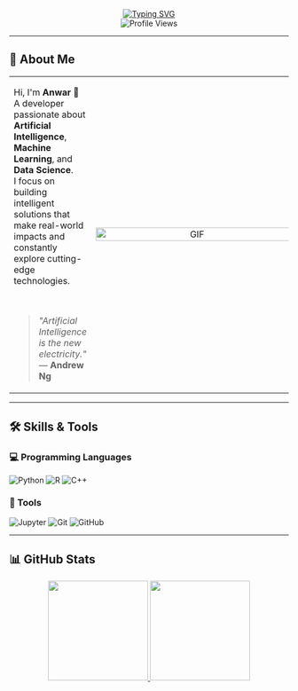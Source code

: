 <div align="center">
  <a href="https://git.io/typing-svg">
    <img src="https://readme-typing-svg.herokuapp.com?font=Rock+Salt&size=40&duration=3000&pause=1000&color=F39C12&center=true&vCenter=true&width=800&height=70&lines=Code.+Train.+Predict.+Repeat."
         alt="Typing SVG" />
  </a>
</div>


<div align="center">
  <img src="https://komarev.com/ghpvc/?username=mkasplanwar&style=for-the-badge&color=F39C12" alt="Profile Views"/>
</div>

---

## 🧠 About Me

<table>
<tr>
<td valign="top">

Hi, I'm **Anwar** 👋  
A developer passionate about **Artificial Intelligence**, **Machine Learning**, and **Data Science**.  
I focus on building intelligent solutions that make real-world impacts and constantly explore cutting-edge technologies.

<br>

> *"Artificial Intelligence is the new electricity."* — **Andrew Ng**

</td>
<td align="center" valign="middle" style="min-width:350px;">
<img src="https://cdn.dribbble.com/userupload/21374609/file/original-aab4fed54e17b77f5da6c9a4a0931a74.gif" width="100%" style="max-width:350px;" alt="GIF"/>
</td>
</tr>
</table>

---

## 🛠 Skills & Tools

### 💻 Programming Languages
![Python](https://img.shields.io/badge/Python-3776AB?style=for-the-badge&logo=python&logoColor=white)
![R](https://img.shields.io/badge/R-276DC3?style=for-the-badge&logo=r&logoColor=white)
![C++](https://img.shields.io/badge/C++-00599C?style=for-the-badge&logo=cplusplus&logoColor=white)

### 🔧 Tools
![Jupyter](https://img.shields.io/badge/Jupyter-F37626?style=for-the-badge&logo=jupyter&logoColor=white)
![Git](https://img.shields.io/badge/Git-F05032?style=for-the-badge&logo=git&logoColor=white)
![GitHub](https://img.shields.io/badge/GitHub-181717?style=for-the-badge&logo=github&logoColor=white)

---

## 📊 GitHub Stats

<p align="center">
<a href="https://github.com/mkasplanwar">
  <img height="180em" src="https://github-readme-stats-eight-theta.vercel.app/api?username=mkasplanwar&show_icons=true&theme=tokyonight&include_all_commits=true&count_private=true"/>
  <img height="180em" src="https://github-readme-stats-eight-theta.vercel.app/api/top-langs/?username=mkasplanwar&hide=html,css&layout=compact&langs_count=8&theme=tokyonight"/>
</a>
</p>
